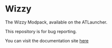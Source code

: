 # Wizzy
The Wizzy Modpack, available on the ATLauncher.  

This repository is for bug reporting.   

You can visit the documentation site [here](https://wizzymodpack.github.io/)
